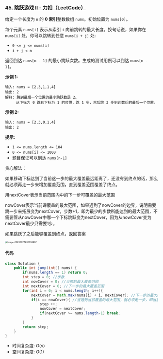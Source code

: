 ### [45. 跳跃游戏 II - 力扣（LeetCode）](https://leetcode.cn/problems/jump-game-ii/description/)

给定一个长度为 `n` 的 **0 索引**整数数组 `nums`。初始位置为 `nums[0]`。

每个元素 `nums[i]` 表示从索引 `i` 向前跳转的最大长度。换句话说，如果你在 `nums[i]` 处，你可以跳转到任意 `nums[i + j]` 处:

- `0 <= j <= nums[i]` 
- `i + j < n`

返回到达 `nums[n - 1]` 的最小跳跃次数。生成的测试用例可以到达 `nums[n - 1]`。

 

**示例 1:**

```
输入: nums = [2,3,1,1,4]
输出: 2
解释: 跳到最后一个位置的最小跳跃数是 2。
     从下标为 0 跳到下标为 1 的位置，跳 1 步，然后跳 3 步到达数组的最后一个位置。
```

**示例 2:**

```
输入: nums = [2,3,0,1,4]
输出: 2
```

 

**提示:**

- `1 <= nums.length <= 104`
- `0 <= nums[i] <= 1000`
- 题目保证可以到达 `nums[n-1]`





贪心解法：

如果移动下标达到了当前这一步的最大覆盖最远距离了，还没有到终点的话，那么就必须再走一步来增加覆盖范围，直到覆盖范围覆盖了终点。

用nextCover表示当前范围内中的下一步可覆盖的最大范围

nowCover表示当前课覆盖的最大范围，如果遇到了nowCover的边界，说明需要跳一步来拓展变为nextCover，步数+1，即为最少的步数所能达到的最大范围，不需要管从nowCover中哪一个下标跳跃变为nextCover，因为从nowCover变为nextCover最少只需要1步，

如果跳跃了之后能够覆盖到终点，返回答案



<img src="https://palepics.oss-cn-guangzhou.aliyuncs.com/img/image-20230927232338497.png" alt="image-20230927232338497" style="zoom: 50%;" />



#### 代码

```java
class Solution {
    public int jump(int[] nums) {
        if(nums.length == 1) return 0;
        int step = 0; //步数
        int nowCover = 0; //当前的最大覆盖范围
        int nextCover = 0; //下一步的最大覆盖范围
        for(int i = 0; i < nums.length; i++){
            nextCover = Math.max(nums[i] + i, nextCover); //下一步的最大覆盖范围
            if(i == nowCover){ //当遇到当前覆盖的最大范围，就必须走一步，即当前范围内的最少步数
                step ++;
                nowCover = nextCover;
                if(nextCover >= nums.length-1) break;
            }
        }
        return step;
    }
}
```

- 时间复杂度: $O(n)$
- 空间复杂度: $O(1)$

